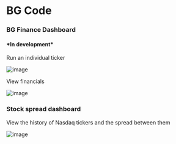 <h1> BG Code </h1>

<h3> BG Finance Dashboard </h3>
<h4> *In development* </h4>
Run an individual ticker

![image](https://user-images.githubusercontent.com/111964501/186372335-b9be65af-ab80-4b10-83f0-bba2bef75c49.png)

View financials

![image](https://user-images.githubusercontent.com/111964501/186373506-4f75a1de-ce58-4c32-80f7-c5346cec703e.png)


<h3> Stock spread dashboard </h3>

View the history of Nasdaq tickers and the spread between them

![image](https://user-images.githubusercontent.com/111964501/186370722-17118cdc-fe4b-4cdb-9fa4-464ffbd76066.png)
